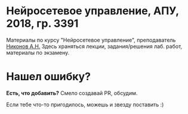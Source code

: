 # Нейросетевое управление, АПУ, 2018, гр. 3391
Материалы по курсу "Нейросетевое управление", преподаватель [Никонов А.Н.](http://www.eltech.ru/ru/fakultety/fakultet-kompyuternyh-tehnologiy-i-informatiki/sostav-fakulteta/kafedra-avtomatiki-i-processov-upravleniya/fotogalerei/nikonov-anton-nikolaevich)
Здесь храняться лекции, задания/решения лаб. работ, материалы по экзамену.

# Нашел ошибку?
**Есть, что добавить?** Смело создавай PR, обсудим.

Если тебе что-то пригодилось, можешь и звезду поставить :)
